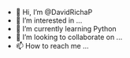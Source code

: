 - 👋 Hi, I’m @DavidRichaP
- 👀 I’m interested in ...
- 🌱 I’m currently learning Python
- 💞️ I’m looking to collaborate on ...
- 📫 How to reach me ...

<!---
DavidRichaP/DavidRichaP is a ✨ special ✨ repository because its `README.md` (this file) appears on your GitHub profile.
You can click the Preview link to take a look at your changes.
--->
